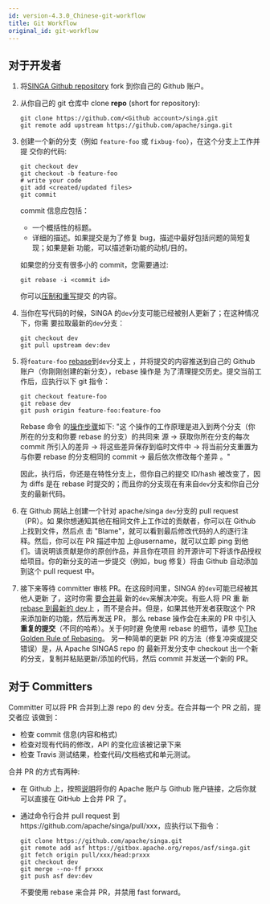 ```yaml
---
id: version-4.3.0_Chinese-git-workflow
title: Git Workflow
original_id: git-workflow
---
```


<!--- Licensed to the Apache Software Foundation (ASF) under one or more contributor license agreements.  See the NOTICE file distributed with this work for additional information regarding copyright ownership.  The ASF licenses this file to you under the Apache License, Version 2.0 (the "License"); you may not use this file except in compliance with the License.  You may obtain a copy of the License at http://www.apache.org/licenses/LICENSE-2.0 Unless required by applicable law or agreed to in writing, software distributed under the License is distributed on an "AS IS" BASIS, WITHOUT WARRANTIES OR CONDITIONS OF ANY KIND, either express or implied.  See the License for the specific language governing permissions and limitations under the License.  -->

## 对于开发者

1. 将[SINGA Github repository](https://github.com/apache/singa) fork 到你自己的
   Github 账户。

2. 从你自己的 git 仓库中 clone **repo** (short for repository):

   ```shell
   git clone https://github.com/<Github account>/singa.git
   git remote add upstream https://github.com/apache/singa.git
   ```

3. 创建一个新的分支（例如 `feature-foo` 或 `fixbug-foo`），在这个分支上工作并提
   交你的代码:

   ```shell
   git checkout dev
   git checkout -b feature-foo
   # write your code
   git add <created/updated files>
   git commit
   ```

   commit 信息应包括：

   - 一个概括性的标题。
   - 详细的描述。如果提交是为了修复 bug，描述中最好包括问题的简短复现；如果是新
     功能，可以描述新功能的动机/目的。

   如果您的分支有很多小的 commit，您需要通过:

   ```shell
   git rebase -i <commit id>
   ```

   你可以[压制和重写](https://help.github.com/en/articles/about-git-rebase)提交
   的内容。

4. 当你在写代码的时候，SINGA 的`dev`分支可能已经被别人更新了；在这种情况下，你需
   要拉取最新的`dev`分支：

   ```shell
   git checkout dev
   git pull upstream dev:dev
   ```

5. 将`feature-foo`
   [rebase](https://git-scm.com/book/en/v2/Git-Branching-Rebasing)到`dev`分支上
   ，并将提交的内容推送到自己的 Github 账户（你刚刚创建的新分支），rebase 操作是
   为了清理提交历史。提交当前工作后，应执行以下 git 指令：

   ```shell
   git checkout feature-foo
   git rebase dev
   git push origin feature-foo:feature-foo
   ```

   Rebase 命令
   的[操作步骤](https://git-scm.com/book/en/v2/Git-Branching-Rebasing)如下: "这
   个操作的工作原理是进入到两个分支（你所在的分支和你要 rebase 的分支）的共同来
   源 -> 获取你所在分支的每次 commit 所引入的差异 -> 将这些差异保存到临时文件中
   -> 将当前分支重置为与你要 rebase 的分支相同的 commit -> 最后依次修改每个差异
   。"

   因此，执行后，你还是在特性分支上，但你自己的提交 ID/hash 被改变了，因为 diffs
   是在 rebase 时提交的；而且你的分支现在有来自`dev`分支和你自己分支的最新代码。

6. 在 Github 网站上创建一个针对 apache/singa `dev`分支的 pull request（PR）。如
   果你想通知其他在相同文件上工作过的贡献者，你可以在 Github 上找到文件，然后点
   击 "Blame"，就可以看到最后修改代码的人的逐行注释。然后，你可以在 PR 描述中加
   上@username，就可以立即 ping 到他们。请说明该贡献是你的原创作品，并且你在项目
   的开源许可下将该作品授权给项目。你的新分支的进一步提交（例如，bug 修复）将由
   Github 自动添加到这个 pull request 中。

7. 接下来等待 committer 审核 PR。在这段时间里，SINGA 的`dev`可能已经被其他人更新
   了，这时你需
   要[合并](https://docs.fast.ai/dev/git.html#how-to-keep-your-feature-branch-up-to-date)最
   新的`dev`来解决冲突。有些人将 PR 重
   新[rebase 到最新的 dev](https://github.com/edx/edx-platform/wiki/How-to-Rebase-a-Pull-Request)上
   ，而不是合并。但是，如果其他开发者获取这个 PR 来添加新的功能，然后再发送 PR，
   那么 rebase 操作会在未来的 PR 中引入**重复的提交**（不同的哈希）。关于何时避
   免使用 rebase 的细节，请参
   见[The Golden Rule of Rebasing](https://www.atlassian.com/git/tutorials/merging-vs-rebasing)。
   另一种简单的更新 PR 的方法（修复冲突或提交错误）是，从 Apache SINGAS repo 的
   最新开发分支中 checkout 出一个新的分支，复制并粘贴更新/添加的代码，然后
   commit 并发送一个新的 PR。

## 对于 Committers

Committer 可以将 PR 合并到上游 repo 的 dev 分支。在合并每一个 PR 之前，提交者应
该做到：

- 检查 commit 信息(内容和格式)
- 检查对现有代码的修改，API 的变化应该被记录下来
- 检查 Travis 测试结果，检查代码/文档格式和单元测试。

合并 PR 的方式有两种:

- 在 Github 上，按照[说明](https://gitbox.apache.org/setup/)将你的 Apache 账户与
  Github 账户链接，之后你就可以直接在 GitHub 上合并 PR 了。
- 通过命令行合并 pull request
  到https://github.com/apache/singa/pull/xxx，应执行以下指令：

  ```shell
  git clone https://github.com/apache/singa.git
  git remote add asf https://gitbox.apache.org/repos/asf/singa.git
  git fetch origin pull/xxx/head:prxxx
  git checkout dev
  git merge --no-ff prxxx
  git push asf dev:dev
  ```

  不要使用 rebase 来合并 PR，并禁用 fast forward。
